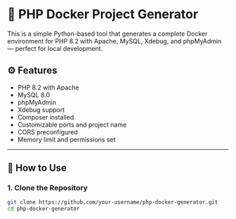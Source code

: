 # 🐳 PHP Docker Project Generator

This is a simple Python-based tool that generates a complete Docker environment for PHP 8.2 with Apache, MySQL, Xdebug, and phpMyAdmin — perfect for local development.

## ⚙️ Features

- PHP 8.2 with Apache
- MySQL 8.0
- phpMyAdmin
- Xdebug support
- Composer installed
- Customizable ports and project name
- CORS preconfigured
- Memory limit and permissions set

---
    
## 🚀 How to Use

### 1. Clone the Repository

```bash
git clone https://github.com/your-username/php-docker-generator.git
cd php-docker-generator
